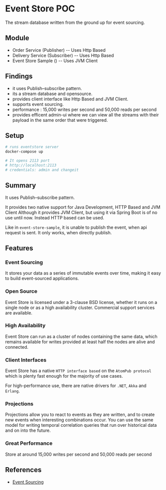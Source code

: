 # Event Store POC

The stream database written from the ground up for event sourcing.

## Module
- Order Service (Publisher) -- Uses Http Based
- Delivery Service (Subscriber) -- Uses Http Based
- Event Store Sample () -- Uses JVM Client

## Findings
- it uses Publish–subscribe pattern.
- its a stream database and opensource.
- provides client interface like Http Based and JVM Client.
- supports event sourcing.
- performance : 15,000 writes per second and 50,000 reads per second
- provides efficent admin-ui where we can view all the streams with their payload in the same order that were triggered.

## Setup
```bash
# runs eventstore server 
docker-compose up

# It opens 2113 port
# http://localhost:2113
# credentials: admin and changeit
```
## Summary
It uses Publish–subscribe pattern.

It provides two native support for Java Development, HTTP Based and JVM Client
Although it provides JVM Client, but using it via Spring Boot is of no use until now.
Instead HTTP based can be used.

Like in `event-store-sample`, it is unable to publish the event, when api request
is sent. It only works, when directly publish.

## Features

### Event Sourcing
It stores your data as a series of immutable events over time, making it easy to build
event-sourced applications.

### Open Source
Event Store is licensed under a 3-clause BSD license, whether it runs on a single node 
or as a high availability cluster. Commercial support services are available.

### High Availability
Event Store can run as a cluster of nodes containing the same data, which remains available 
for writes provided at least half the nodes are alive and connected.

### Client Interfaces
Event Store has a native `HTTP interface based` on the `AtomPub protocol` which is plenty fast 
enough for the majority of use cases. 

For high-performance use, there are native drivers for `.NET`, `Akka` and `Erlang`.

### Projections
Projections allow you to react to events as they are written, and to create new events when 
interesting combinations occur. You can use the same model for writing temporal correlation
queries that run over historical data and on into the future.

### Great Performance
Store at around 15,000 writes per second and 50,000 reads per second

## References
- [Event Sourcing](https://eventstore.org/docs/event-sourcing-basics/)
